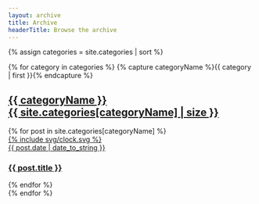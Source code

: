```yaml
---
layout: archive
title: Archive
headerTitle: Browse the archive
---
```


{% assign categories = site.categories | sort %}

<div class="Container">
  <div class="Page">
    {% for category in categories %}
    {% capture categoryName %}{{ category | first }}{% endcapture %}
    <div class="Archive-section" id="section-{{ categoryName | slugify }}">
      <h2 class="Archive-title">
        <a href="#/{{ categoryName | slugify }}">
          <div>{{ categoryName }}</div>
          <div class="Archive-titleCount">{{ site.categories[categoryName] | size }}</div>
        </a>
      </h2>
      <div class="Archive-posts" id="posts-{{ categoryName | slugify }}">
        <div class="Archive-postsContent">
          {% for post in site.categories[categoryName] %}
          <a href="{{ post.url }}" class="Archive-post">
            <div class="Archive-postDate">
              <div class="Archive-postDateIcon">
                {% include svg/clock.svg %}
              </div>
              {{ post.date | date_to_string }}
            </div>
            <h3 class="Archive-postTitle">{{ post.title }}</h3>
          </a>
          {% endfor %}
        </div>
      </div>
    </div>
    {% endfor %}
  </div>
</div>
